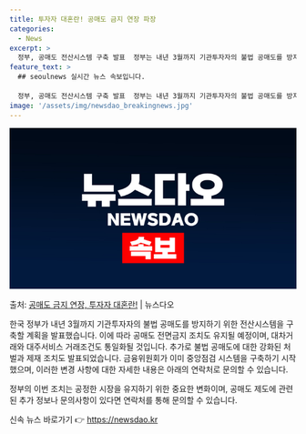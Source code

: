 ```yaml
---
title: 투자자 대혼란! 공매도 금지 연장 파장
categories:
  - News
excerpt: >
  정부, 공매도 전산시스템 구축 발표  정부는 내년 3월까지 기관투자자의 불법 공매도를 방지하기 위한 공매도 …
feature_text: >
  ## seoulnews 실시간 뉴스 속보입니다.

  정부, 공매도 전산시스템 구축 발표  정부는 내년 3월까지 기관투자자의 불법 공매도를 방지하기 위한 공매도 …
image: '/assets/img/newsdao_breakingnews.jpg'
---
```


![뉴스다오 속보](/assets/img/newsdao_breakingnews.jpg)

<p>출처: <a href="https://newsdao.kr/4227" rel="dofollow">공매도 금지 연장, 투자자 대혼란!</a> | 뉴스다오</p>

한국 정부가 내년 3월까지 기관투자자의 불법 공매도를 방지하기 위한 전산시스템을 구축할 계획을 발표했습니다. 이에 따라 공매도 전면금지 조치도 유지될 예정이며, 대차거래와 대주서비스 거래조건도 통일화될 것입니다. 추가로 불법 공매도에 대한 강화된 처벌과 제재 조치도 발표되었습니다. 금융위원회가 이미 중앙점검 시스템을 구축하기 시작했으며, 이러한 변경 사항에 대한 자세한 내용은 아래의 연락처로 문의할 수 있습니다.

정부의 이번 조치는 공정한 시장을 유지하기 위한 중요한 변화이며, 공매도 제도에 관련된 추가 정보나 문의사항이 있다면 연락처를 통해 문의할 수 있습니다. 

신속 뉴스 바로가기 👉 <a href="https://newsdao.kr" rel="dofollow">https://newsdao.kr</a>


